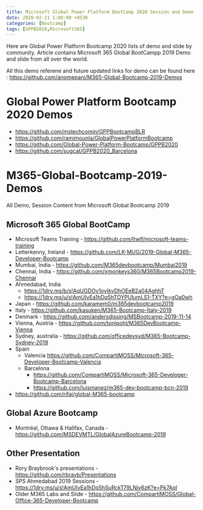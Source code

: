 ```yaml
---
title: Microsoft Global Power Platform BootCamp 2020 Session and Demo
date: 2020-02-21 1:00:00 +0530
categories: [Bootcamp]
tags: [GPPB2020,Microsoft365]
---
```


Here are Global Power Platform Bootcamp 2020 lists of demo and slide by community.
Article contains Microsoft 365 Global BootCampp 2019 Demo and slide from all over the world.

All this demo referene and future updated links for demo can be found here : https://github.com/anomepani/M365-Global-Bootcamp-2019-Demos

# Global Power Platform Bootcamp 2020 Demos
* https://github.com/mstechcomin/GPPBootcampBLR
* https://github.com/ramimounla/GlobalPowerPlatformBootcamp
* https://github.com/Global-Power-Platform-Bootcamp/GPPB2020
* https://github.com/sugcat/GPPB2020_Barcelona

# M365-Global-Bootcamp-2019-Demos
All Demo, Session Content from Microsoft Global Bootcamp 2019

## Microsoft 365 Global BootCamp
* Microsoft Teams Training - https://github.com/ltwlf/microsoft-teams-training
* Letterkenny, Ireland - https://github.com/LK-MUG/2019-Global-M365-Developer-Bootcamp
* Mumbai, India - https://github.com/M365devbootcamp/Mumbai2019
* Chennai, India - https://github.com/xmonkeys360/M365Bootcamp2019-Chennai
* Ahmedabad, India 
  - https://1drv.ms/b/s!AqUGDOv1oyIkvDhOEeB2a04AghhT
  - https://1drv.ms/u/s!AmUIvEa1hDq5hTOYPUlumLS1-TXY?e=gOa0wh
* Japan - https://github.com/karamem0/m365devbootcamp2019
* Italy - https://github.com/kasuken/M365-Bootcamp-Italy-2019
* Denmark - https://github.com/andersdissing/MSBootcamp-2019-11-14
* Vienna, Austria - https://github.com/tonipohl/M365DevBootcamp-Vienna
* Sydney, australia - https://github.com/officedevsyd/M365-Bootcamp-Sydney-2019
* Spain
  - Valencia https://github.com/CompartiMOSS/Microsoft-365-Developer-Bootcamp-Valencia
  - Barcelona 
    - https://github.com/CompartiMOSS/Microsoft-365-Developer-Bootcamp-Barcelona
    - https://github.com/luismanez/m365-dev-bootcamp-bcn-2019
* https://github.com/rifaj/global-M365-bootcamp

## Global Azure Bootcamp

*  Montréal, Ottawa & Halifax, Canada - https://github.com/MSDEVMTL/GlobalAzureBootcamp-2019

## Other Presentation

* Rory Braybrook's presentations - https://github.com/rbrayb/Presentations
* SPS Ahmedabad 2019 Sessions -  https://1drv.ms/u/s!AmUIvEa1hDq5hSuRckT79LNjy6zK?e=Pk7AqI
* Older M365 Labs and Slide - https://github.com/CompartiMOSS/Global-Office-365-Developer-Bootcamp
